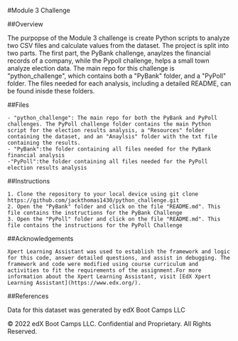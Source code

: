 #Module 3 Challenge

##Overview

The purpopse of the Module 3 challenge is create Python scripts to analyze two CSV files and calculate values from the dataset. The project is split into two parts. The first part, the PyBank challenge, anaylzes the financial records of a company, while the Pypoll challenge, helps a small town analyze election data. The main repo for this challenge is "python_challenge", which contains both a "PyBank" folder, and a "PyPoll" folder. The files needed for each analysis, including a detailed README, can be found inisde these folders. 

##Files
    
    - "python_challenge": The main repo for both the PyBank and PyPoll challenges. The PyPoll challenge folder contains the main Python script for the election results analysis, a "Resources" folder containing the dataset, and an "Anaylsis" folder with the txt file containing the results. 
    - "PyBank":the folder containing all files needed for the PyBank financial analysis 
    -"PyPoll":the folder containing all files needed for the PyPoll election results analysis 

##Instructions
   
    1. Clone the repository to your local device using git clone https://github.com/jackthomas1430/python_challenge.git
    2. Open the "PyBank" folder and click on the file "README.md". This file contains the instructions for the PyBank Challenge 
    3. Open the "PyPoll" folder and click on the file "README.md". This file contains the instructions for the PyPoll Challenge

##Acknowledgements
    
    Xpert Learning Assistant was used to establish the framework and logic for this code, answer detailed questions, and assist in debugging. The framework and code were modified using course curriculum and activities to fit the requirements of the assignment.For more information about the Xpert Learning Assistant, visit [EdX Xpert Learning Assistant](https://www.edx.org/). 

##References

Data for this dataset was generated by edX Boot Camps LLC

© 2022 edX Boot Camps LLC. Confidential and Proprietary. All Rights Reserved.

